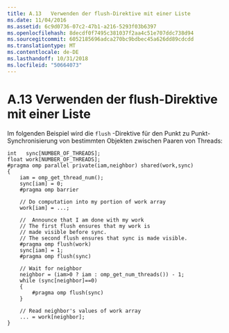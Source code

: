 ```yaml
---
title: A.13   Verwenden der flush-Direktive mit einer Liste
ms.date: 11/04/2016
ms.assetid: 6c9d0736-07c2-47b1-a216-5293f03b6397
ms.openlocfilehash: 8decdf0f7495c381037f2aa4c51e707ddc738d94
ms.sourcegitcommit: 6052185696adca270bc9bdbec45a626dd89cdcdd
ms.translationtype: MT
ms.contentlocale: de-DE
ms.lasthandoff: 10/31/2018
ms.locfileid: "50664073"
---
```

# <a name="a13---using-the-flush-directive-with-a-list"></a>A.13   Verwenden der flush-Direktive mit einer Liste

Im folgenden Beispiel wird die `flush` -Direktive für den Punkt zu Punkt-Synchronisierung von bestimmten Objekten zwischen Paaren von Threads:

```
int   sync[NUMBER_OF_THREADS];
float work[NUMBER_OF_THREADS];
#pragma omp parallel private(iam,neighbor) shared(work,sync)
{
    iam = omp_get_thread_num();
    sync[iam] = 0;
    #pragma omp barrier

    // Do computation into my portion of work array
    work[iam] = ...;

    //  Announce that I am done with my work
    // The first flush ensures that my work is
    // made visible before sync.
    // The second flush ensures that sync is made visible.
    #pragma omp flush(work)
    sync[iam] = 1;
    #pragma omp flush(sync)

    // Wait for neighbor
    neighbor = (iam>0 ? iam : omp_get_num_threads()) - 1;
    while (sync[neighbor]==0)
    {
        #pragma omp flush(sync)
    }

    // Read neighbor's values of work array
    ... = work[neighbor];
}
```
